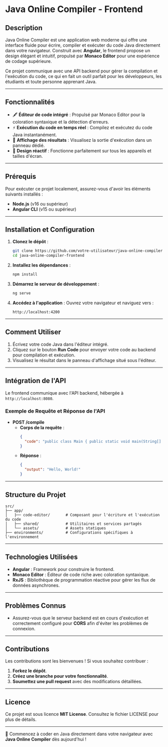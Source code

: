 
# **Java Online Compiler - Frontend**

## **Description**

Java Online Compiler est une application web moderne qui offre une interface fluide pour écrire, compiler et exécuter du code Java directement dans votre navigateur. Construit avec **Angular**, le frontend propose un design élégant et intuitif, propulsé par **Monaco Editor** pour une expérience de codage supérieure.

Ce projet communique avec une API backend pour gérer la compilation et l'exécution du code, ce qui en fait un outil parfait pour les développeurs, les étudiants et toute personne apprenant Java.

---

## **Fonctionnalités**

- 🖋 **Éditeur de code intégré** : Propulsé par Monaco Editor pour la coloration syntaxique et la détection d'erreurs.
- ⚡ **Exécution du code en temps réel** : Compilez et exécutez du code Java instantanément.
- 📜 **Affichage des résultats** : Visualisez la sortie d'exécution dans un panneau dédié.
- 📱 **Design réactif** : Fonctionne parfaitement sur tous les appareils et tailles d'écran.

---

## **Prérequis**

Pour exécuter ce projet localement, assurez-vous d'avoir les éléments suivants installés :

- **Node.js** (v16 ou supérieur)
- **Angular CLI** (v15 ou supérieur)

---

## **Installation et Configuration**

1. **Clonez le dépôt** :
   ```bash
   git clone https://github.com/votre-utilisateur/java-online-compiler-frontend.git
   cd java-online-compiler-frontend
   ```

2. **Installez les dépendances** :
   ```bash
   npm install
   ```

3. **Démarrez le serveur de développement** :
   ```bash
   ng serve
   ```

4. **Accédez à l'application** :
   Ouvrez votre navigateur et naviguez vers :
   ```
   http://localhost:4200
   ```

---

## **Comment Utiliser**

1. Écrivez votre code Java dans l'éditeur intégré.
2. Cliquez sur le bouton **Run Code** pour envoyer votre code au backend pour compilation et exécution.
3. Visualisez le résultat dans le panneau d'affichage situé sous l'éditeur.

---

## **Intégration de l'API**

Le frontend communique avec l'API backend, hébergée à `http://localhost:8080`.

### **Exemple de Requête et Réponse de l'API**

- **POST /compile**
  - **Corps de la requête** :
    ```json
    {
      "code": "public class Main { public static void main(String[] args) { System.out.println(\"Hello, World!\"); }}"
    }
    ```
  - **Réponse** :
    ```json
    {
      "output": "Hello, World!"
    }
    ```

---

## **Structure du Projet**

```
src/
├── app/
│   ├── code-editor/       # Composant pour l'écriture et l'exécution du code
│   ├── shared/            # Utilitaires et services partagés
│   └── assets/            # Assets statiques
├── environments/          # Configurations spécifiques à l'environnement
```

---

## **Technologies Utilisées**

- **Angular** : Framework pour construire le frontend.
- **Monaco Editor** : Éditeur de code riche avec coloration syntaxique.
- **RxJS** : Bibliothèque de programmation réactive pour gérer les flux de données asynchrones.

---

## **Problèmes Connus**

- Assurez-vous que le serveur backend est en cours d'exécution et correctement configuré pour **CORS** afin d'éviter les problèmes de connexion.

---

## **Contributions**

Les contributions sont les bienvenues ! Si vous souhaitez contribuer :

1. **Forkez le dépôt**.
2. **Créez une branche pour votre fonctionnalité**.
3. **Soumettez une pull request** avec des modifications détaillées.

---

## **Licence**

Ce projet est sous licence **MIT License**. Consultez le fichier LICENSE pour plus de détails.

---

🚀 Commencez à coder en Java directement dans votre navigateur avec **Java Online Compiler** dès aujourd'hui !
